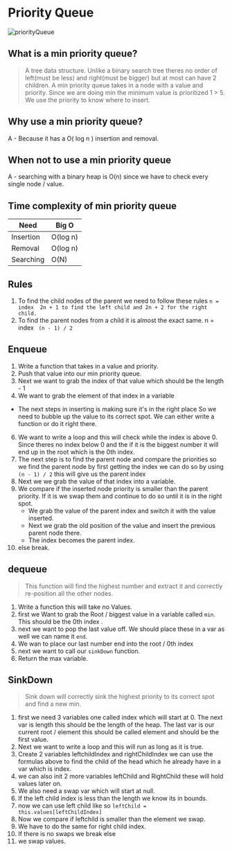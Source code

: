 # Priority Queue

![priorityQueue](https://simpledevcode.files.wordpress.com/2015/07/priorityque.gif?w=379)

## What is a min priority queue?
> A tree data structure. Unlike a binary search tree theres no order of left(must be less) and right(must be bigger) but at most can have 2 children. A min priority queue takes in a node with a value and priority. Since we are doing min the minimum value is prioritized 1 > 5. We use the priority to know where to insert. 
## Why use a min priority queue?
 A - Because it has a O( log n ) insertion and removal.
## When not to use a min priority queue
 A - searching with a binary heap is O(n) since we have to check every single node / value.


## Time complexity of min priority queue
Need| Big O
------------ | -------------
Insertion | O(log n)
Removal | O(log n)
Searching | O(N)

## Rules 
1. To find the child nodes of the parent we need to follow these rules ``` n = index  2n + 1 to find the left child and 2n + 2 for the right child.  ```
2. To find the parent nodes from a child it is almost the exact same. n = index ``` (n - 1) / 2```


## Enqueue
1. Write a function that takes in a value and priority. 
2. Push that value into our min priority queue.
3. Next we want to grab the index of that value which should be the length - 1
4. We want to grab the element of that index in a variable
* The next steps in inserting is making sure it's in the right place So we need to bubble up the value to its correct spot. We can either write a function or do it right there. 
6. We want to write a loop and this will check while the index is above 0. Since theres no index below 0 and the if it is the biggest number it will end up in the root which is the 0th index. 
7. The next step is to find the parent node and compare the priorities so we find the parent node by first getting the index we can do so by using ``` (n - 1) / 2 ``` this will give us the parent index 
8. Next we we grab the value of that index into a variable. 
9. We compare if the inserted node priority is smaller than the parent priority. If it is we swap them and continue to do so until it is in the right spot. 
   * We grab the value of the parent index and switch it with the value inserted. 
   * Next we grab the old position of the value and insert the previous parent node there. 
   * The index becomes the parent index. 
10. else break.
  
## dequeue 
> This function will find the highest number and extract it and correctly re-position all the other nodes. 
1. Write a function this will take no Values. 
2. first we Want to grab the Root / biggest value in a variable called ``` min ```. This should be the 0th index . 
3. next we want to pop the last value off. We should place these in a var as well we can name it ```end```.
4. We wan to place our last number end into the root / 0th index 
4. next we want to call our ``` sinkDown ``` function. 
5. Return the max variable.

## SinkDown 
> Sink down will correctly sink the highest priority to its correct spot and find a new min. 
1. first we need 3 variables one called index which will start at 0. The next var is length this should be the length of the heap. The last var is our current root / element this should be called element and should be the first value. 
2. Next we want to write a loop and this will run as long as it is true.
3. Create 2 variables leftchildIndex and rightChildIndex we can use the formulas above to find the child of the head which he already have in a var which is index. 
4. we can also init 2 more variables leftChild and RightChild these will hold values later on. 
5. We also need a swap var which will start at null. 
6. If the left child index is less than the length we know its in bounds.
7. now we can use left child like so ```leftChild = this.values[leftChildIndex] ```
8. Now we compare if leftchild is smaller than the element we swap. 
9. We have to do the same for right child index. 
10. If there is no swaps we break else 
11. we swap values.
